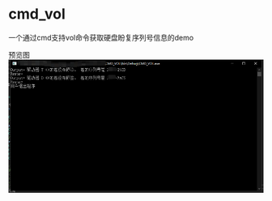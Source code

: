 # cmd_vol
一个通过cmd支持vol命令获取硬盘盼复序列号信息的demo

预览图
![preview](https://github.com/zhaixiaowai/cmd_vol/blob/master/preview.png?raw=true)
